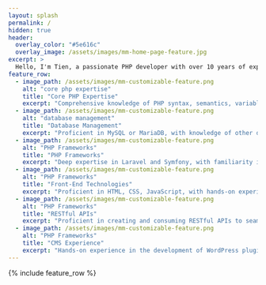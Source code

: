 ```yaml
---
layout: splash
permalink: /
hidden: true
header:
  overlay_color: "#5e616c"
  overlay_image: /assets/images/mm-home-page-feature.jpg
excerpt: >
  Hello, I'm Tien, a passionate PHP developer with over 10 years of experience.
feature_row:
  - image_path: /assets/images/mm-customizable-feature.png
    alt: "core php expertise"
    title: "Core PHP Expertise"
    excerpt: "Comprehensive knowledge of PHP syntax, semantics, variables, operators, control structures, functions, and object-oriented programming (OOP) principles."
  - image_path: /assets/images/mm-customizable-feature.png
    alt: "database management"
    title: "Database Management"
    excerpt: "Proficient in MySQL or MariaDB, with knowledge of other database systems such as PostgreSQL and SQLite. This includes skills in database design, SQL querying, and data manipulation."
  - image_path: /assets/images/mm-customizable-feature.png
    alt: "PHP Frameworks"
    title: "PHP Frameworks"
    excerpt: "Deep expertise in Laravel and Symfony, with familiarity in CodeIgniter and Zend Framework. These frameworks streamline development, promote code organization, and enforce best practices."
  - image_path: /assets/images/mm-customizable-feature.png
    alt: "PHP Frameworks"
    title: "Front-End Technologies"
    excerpt: "Proficient in HTML, CSS, JavaScript, with hands-on experience in ReactJS and TypeScript. Demonstrated ability to create visually capitaving and user-friendly interfaces that seamlessly integrate with back-end PHP code."
  - image_path: /assets/images/mm-customizable-feature.png
    alt: "PHP Frameworks"
    title: "RESTful APIs"
    excerpt: "Proficient in creating and consuming RESTful APIs to seamlessly integrate with various systems and services."
  - image_path: /assets/images/mm-customizable-feature.png
    alt: "PHP Frameworks"
    title: "CMS Experience"
    excerpt: "Hands-on experience in the development of WordPress plugins, showcasing proficiency in extending and customizing WordPress functionality to meet specific project requirements."
---
```


{% include feature_row %}